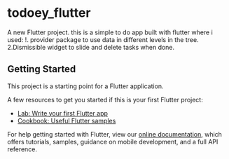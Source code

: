 # todoey_flutter

A new Flutter project.
this is a simple to do app built with flutter where i used: 
!. provider package to use data in different levels in the tree.
2.Dismissible widget to slide and delete tasks when done. 

## Getting Started

This project is a starting point for a Flutter application.

A few resources to get you started if this is your first Flutter project:

- [Lab: Write your first Flutter app](https://flutter.dev/docs/get-started/codelab)
- [Cookbook: Useful Flutter samples](https://flutter.dev/docs/cookbook)

For help getting started with Flutter, view our
[online documentation](https://flutter.dev/docs), which offers tutorials,
samples, guidance on mobile development, and a full API reference.
